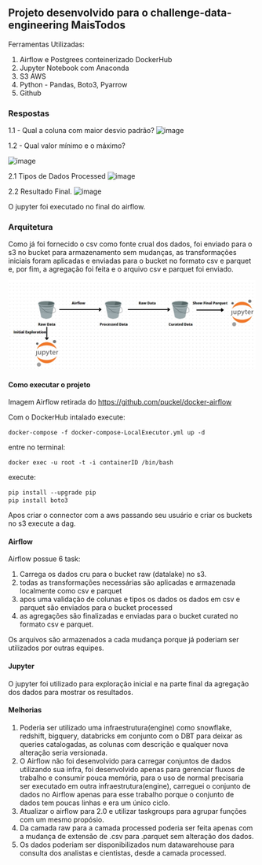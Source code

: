 ## Projeto desenvolvido para o challenge-data-engineering MaisTodos

Ferramentas Utilizadas:

1. Airflow e Postgrees conteinerizado DockerHub
2. Jupyter Notebook com Anaconda
3. S3 AWS
4. Python - Pandas, Boto3, Pyarrow
5. Github

### Respostas
1.1 - Qual a coluna com maior desvio padrão?
![image](https://user-images.githubusercontent.com/53319784/208163368-3ae78faa-f900-46d1-842f-ea7f8248a210.png)


1.2 - Qual valor mínimo e o máximo?



![image](https://user-images.githubusercontent.com/53319784/208163462-0580fc37-ea69-4b46-bab5-3eb64dee05c3.png)

2.1 Tipos de Dados Processed
![image](https://user-images.githubusercontent.com/53319784/208165429-e6e52e71-ed5a-4b52-ad2e-fdbb702681b1.png)


2.2 Resultado Final.
![image](https://user-images.githubusercontent.com/53319784/208164949-5c06e41a-c067-466b-8229-a6f94544b50c.png)



O jupyter foi executado no final do airflow.

### Arquitetura

Como já foi fornecido o csv como fonte crual dos dados, foi enviado para o s3 no bucket para armazenamento sem mudanças, as transformações iniciais foram aplicadas e enviadas para o bucket no formato csv e parquet e, por fim, a agregação foi feita e o arquivo csv e parquet foi enviado. 

![Arquiteture](arquiteture.jpg)

#### Como executar o projeto

Imagem Airflow retirada do https://github.com/puckel/docker-airflow

Com o DockerHub intalado execute:

    docker-compose -f docker-compose-LocalExecutor.yml up -d

entre no terminal:

    docker exec -u root -t -i containerID /bin/bash

execute:

    pip install --upgrade pip
    pip install boto3

Apos criar o connector com a aws passando seu usuário e criar os buckets no s3 execute a dag.

#### Airflow

Airflow possue 6 task:
1) Carrega os dados cru para o bucket raw (datalake) no s3.
2) todas as transformações necessárias são aplicadas e armazenada localmente como csv e parquet
3) apos uma validação de colunas e tipos os dados os dados em csv e parquet são enviados para o bucket processed
4) as agregações são finalizadas e enviadas para o bucket curated no formato csv e parquet.

Os arquivos são armazenados a cada mudança porque já poderiam ser utilizados por outras equipes.

#### Jupyter

O jupyter foi utilizado para exploração inicial e na parte final da agregação dos dados para mostrar os resultados.

#### Melhorias

1) Poderia ser utilizado uma infraestrutura(engine) como snowflake, redshift, bigquery, databricks em conjunto com o DBT para deixar as queries catalogadas, as colunas com descrição e qualquer nova alteração seria versionada. 
2) O Airflow não foi desenvolvido para carregar conjuntos de dados utilizando sua infra, foi desenvolvido apenas para gerenciar fluxos de trabalho e consumir pouca memória, para o uso de normal precisaria ser executado em outra infraestrutura(engine), carreguei o conjunto de dados no Airflow apenas para esse trabalho porque o conjunto de dados tem poucas linhas e era um único ciclo.
3) Atualizar o airflow para 2.0 e utilizar taskgroups para agrupar funções com um mesmo propósio.
3) Da camada raw para a camada processed poderia ser feita apenas com a mudança de extensão de .csv para .parquet sem alteração dos dados. 
4) Os dados poderiam ser disponibilizados num datawarehouse para consulta dos analistas e cientistas, desde a camada processed.
